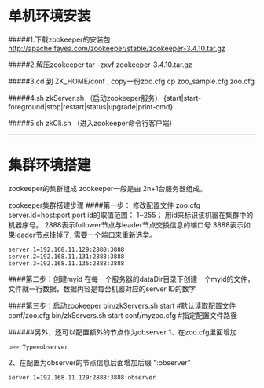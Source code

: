 # 单机环境安装	


#####1.下载zookeeper的安装包
http://apache.fayea.com/zookeeper/stable/zookeeper-3.4.10.tar.gz

#####2.解压zookeeper 
tar -zxvf zookeeper-3.4.10.tar.gz

#####3.cd 到 ZK_HOME/conf  , copy一份zoo.cfg
cp  zoo_sample.cfg  zoo.cfg

#####4.sh zkServer.sh （启动zookeeper服务）
{start|start-foreground|stop|restart|status|upgrade|print-cmd}

#####5.sh zkCli.sh	（进入zookeeper命令行客户端）



---


# 集群环境搭建
zookeeper的集群组成
zookeeper一般是由 2n+1台服务器组成。

zookeeper集群搭建步骤
####第一步： 修改配置文件 zoo.cfg
	server.id=host:port:port
	id的取值范围： 1~255； 用id来标识该机器在集群中的机器序号。
	2888表示follower节点与leader节点交换信息的端口号
	3888表示如果leader节点挂掉了, 需要一个端口来重新选举。
	
	server.1=192.168.11.129:2888:3888
	server.2=192.168.11.131:2888:3888
	server.3=192.168.11.135:2888:3888

####第二步：创建myid
在每一个服务器的dataDir目录下创建一个myid的文件，文件就一行数据，数据内容是每台机器对应的server ID的数字

####第三步：启动zookeeper
bin/zkServers.sh start			     #默认读取配置文件conf/zoo.cfg
bin/zkServers.sh start conf/myzoo.cfg  #指定配置文件路径


######另外，还可以配置额外的节点作为observer
1、在zoo.cfg里面增加

	peerType=observer

2、在配置为observer的节点信息后面增加后缀 ":observer"

	server.1=192.168.11.129:2888:3888:observer
